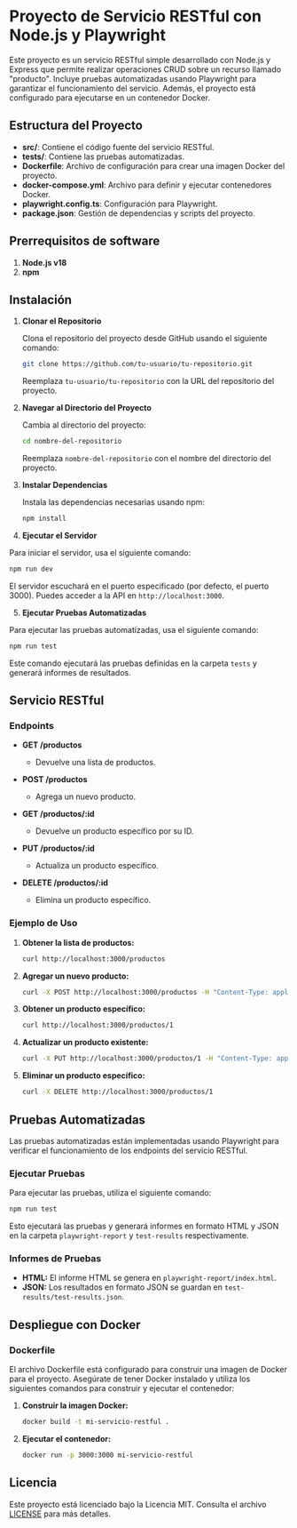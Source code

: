 # Proyecto de Servicio RESTful con Node.js y Playwright

Este proyecto es un servicio RESTful simple desarrollado con Node.js y Express que permite realizar operaciones CRUD sobre un recurso llamado "producto". Incluye pruebas automatizadas usando Playwright para garantizar el funcionamiento del servicio. Además, el proyecto está configurado para ejecutarse en un contenedor Docker.

## Estructura del Proyecto

- **src/**: Contiene el código fuente del servicio RESTful.
- **tests/**: Contiene las pruebas automatizadas.
- **Dockerfile**: Archivo de configuración para crear una imagen Docker del proyecto.
- **docker-compose.yml**: Archivo para definir y ejecutar contenedores Docker.
- **playwright.config.ts**: Configuración para Playwright.
- **package.json**: Gestión de dependencias y scripts del proyecto.

## Prerrequisitos de software

1. **Node.js v18**
2. **npm**

## Instalación

1. **Clonar el Repositorio**

   Clona el repositorio del proyecto desde GitHub usando el siguiente comando:

   ```bash
   git clone https://github.com/tu-usuario/tu-repositorio.git
   ```

   Reemplaza `tu-usuario/tu-repositorio` con la URL del repositorio del proyecto.

2. **Navegar al Directorio del Proyecto**

   Cambia al directorio del proyecto:

   ```bash
   cd nombre-del-repositorio
   ```

   Reemplaza `nombre-del-repositorio` con el nombre del directorio del proyecto.

3. **Instalar Dependencias**

   Instala las dependencias necesarias usando npm:

   ```bash
   npm install
   ```

4. **Ejecutar el Servidor**

Para iniciar el servidor, usa el siguiente comando:

```bash
npm run dev
```

El servidor escuchará en el puerto especificado (por defecto, el puerto 3000). Puedes acceder a la API en `http://localhost:3000`.

5. **Ejecutar Pruebas Automatizadas**

Para ejecutar las pruebas automatizadas, usa el siguiente comando:

```bash
npm run test
```

Este comando ejecutará las pruebas definidas en la carpeta `tests` y generará informes de resultados.

## Servicio RESTful

### Endpoints

- **GET /productos**
  - Devuelve una lista de productos.
- **POST /productos**

  - Agrega un nuevo producto.

- **GET /productos/:id**

  - Devuelve un producto específico por su ID.

- **PUT /productos/:id**

  - Actualiza un producto específico.

- **DELETE /productos/:id**
  - Elimina un producto específico.

### Ejemplo de Uso

1. **Obtener la lista de productos:**

   ```bash
   curl http://localhost:3000/productos
   ```

2. **Agregar un nuevo producto:**

   ```bash
   curl -X POST http://localhost:3000/productos -H "Content-Type: application/json" -d '{"nombre": "Producto 4", "precio": 400, "cantidad": 40}'
   ```

3. **Obtener un producto específico:**

   ```bash
   curl http://localhost:3000/productos/1
   ```

4. **Actualizar un producto existente:**

   ```bash
   curl -X PUT http://localhost:3000/productos/1 -H "Content-Type: application/json" -d '{"nombre": "Producto Actualizado", "precio": 500, "cantidad": 50}'
   ```

5. **Eliminar un producto específico:**

   ```bash
   curl -X DELETE http://localhost:3000/productos/1
   ```

## Pruebas Automatizadas

Las pruebas automatizadas están implementadas usando Playwright para verificar el funcionamiento de los endpoints del servicio RESTful.

### Ejecutar Pruebas

Para ejecutar las pruebas, utiliza el siguiente comando:

```bash
npm run test
```

Esto ejecutará las pruebas y generará informes en formato HTML y JSON en la carpeta `playwright-report` y `test-results` respectivamente.

### Informes de Pruebas

- **HTML:** El informe HTML se genera en `playwright-report/index.html`.
- **JSON:** Los resultados en formato JSON se guardan en `test-results/test-results.json`.

## Despliegue con Docker

### Dockerfile

El archivo Dockerfile está configurado para construir una imagen de Docker para el proyecto. Asegúrate de tener Docker instalado y utiliza los siguientes comandos para construir y ejecutar el contenedor:

1. **Construir la imagen Docker:**

   ```bash
   docker build -t mi-servicio-restful .
   ```

2. **Ejecutar el contenedor:**

   ```bash
   docker run -p 3000:3000 mi-servicio-restful
   ```

## Licencia

Este proyecto está licenciado bajo la Licencia MIT. Consulta el archivo [LICENSE](LICENSE) para más detalles.

```

```
